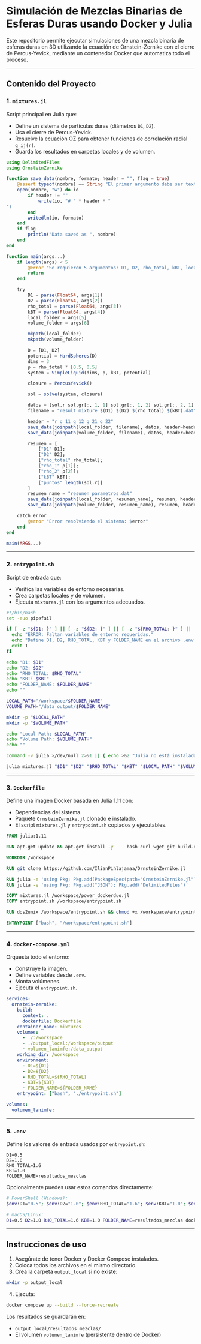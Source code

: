 # Simulación de Mezclas Binarias de Esferas Duras usando Docker y Julia

Este repositorio permite ejecutar simulaciones de una mezcla binaria de esferas duras en 3D utilizando la ecuación de Ornstein-Zernike con el cierre de Percus-Yevick, mediante un contenedor Docker que automatiza todo el proceso.

---

## Contenido del Proyecto

### 1. `mixtures.jl`
Script principal en Julia que:
- Define un sistema de partículas duras (diámetros `D1`, `D2`).
- Usa el cierre de Percus-Yevick.
- Resuelve la ecuación OZ para obtener funciones de correlación radial `g_ij(r)`.
- Guarda los resultados en carpetas locales y de volumen.

```julia
using DelimitedFiles
using OrnsteinZernike

function save_data(nombre, formato; header = "", flag = true)
    @assert typeof(nombre) == String "El primer argumento debe ser texto"
    open(nombre, "w") do io
        if header != ""
            write(io, "# " * header * "
")
        end
        writedlm(io, formato)
    end
    if flag
        println("Data saved as ", nombre)
    end
end

function main(args...)
    if length(args) < 5
        @error "Se requieren 5 argumentos: D1, D2, rho_total, kBT, local_folder, volume_folder"
        return
    end

    try
        D1 = parse(Float64, args[1])
        D2 = parse(Float64, args[2])
        rho_total = parse(Float64, args[3])
        kBT = parse(Float64, args[4])
        local_folder = args[5]
        volume_folder = args[6]

        mkpath(local_folder)
        mkpath(volume_folder)

        D = [D1, D2]
        potential = HardSpheres(D)
        dims = 3
        ρ = rho_total * [0.5, 0.5] 
        system = SimpleLiquid(dims, ρ, kBT, potential)

        closure = PercusYevick()

        sol = solve(system, closure)

        datos = [sol.r sol.gr[:, 1, 1] sol.gr[:, 1, 2] sol.gr[:, 2, 1] sol.gr[:, 2, 2]]
        filename = "result_mixture_$(D1)_$(D2)_$(rho_total)_$(kBT).dat"

        header = "r g_11 g_12 g_21 g_22"
        save_data(joinpath(local_folder, filename), datos, header=header)
        save_data(joinpath(volume_folder, filename), datos, header=header)

        resumen = [
            ["D1" D1];
            ["D2" D2];
            ["rho_total" rho_total];
            ["rho_1" ρ[1]];
            ["rho_2" ρ[2]];
            ["kBT" kBT];
            ["puntos" length(sol.r)]
        ]
        resumen_name = "resumen_parametros.dat"
        save_data(joinpath(local_folder, resumen_name), resumen, header="Parámetro Valor")
        save_data(joinpath(volume_folder, resumen_name), resumen, header="Parámetro Valor")

    catch error
        @error "Error resolviendo el sistema: $error"
    end
end

main(ARGS...)
```

---

### 2. `entrypoint.sh`
Script de entrada que:
- Verifica las variables de entorno necesarias.
- Crea carpetas locales y de volumen.
- Ejecuta `mixtures.jl` con los argumentos adecuados.

```bash
#!/bin/bash
set -euo pipefail

if [ -z "${D1:-}" ] || [ -z "${D2:-}" ] || [ -z "${RHO_TOTAL:-}" ] || [ -z "${KBT:-}" ] || [ -z "${FOLDER_NAME:-}" ]; then
  echo "ERROR: Faltan variables de entorno requeridas."
  echo "Define D1, D2, RHO_TOTAL, KBT y FOLDER_NAME en el archivo .env o al ejecutar el contenedor."
  exit 1
fi

echo "D1: $D1"
echo "D2: $D2"
echo "RHO_TOTAL: $RHO_TOTAL"
echo "KBT: $KBT"
echo "FOLDER_NAME: $FOLDER_NAME"
echo ""

LOCAL_PATH="/workspace/$FOLDER_NAME"
VOLUME_PATH="/data_output/$FOLDER_NAME"

mkdir -p "$LOCAL_PATH"
mkdir -p "$VOLUME_PATH"

echo "Local Path: $LOCAL_PATH"
echo "Volume Path: $VOLUME_PATH"
echo ""

command -v julia >/dev/null 2>&1 || { echo >&2 "Julia no está instalada."; exit 1; }

julia mixtures.jl "$D1" "$D2" "$RHO_TOTAL" "$KBT" "$LOCAL_PATH" "$VOLUME_PATH"
```

---

### 3. `Dockerfile`
Define una imagen Docker basada en Julia 1.11 con:
- Dependencias del sistema.
- Paquete `OrnsteinZernike.jl` clonado e instalado.
- El script `mixtures.jl` y `entrypoint.sh` copiados y ejecutables.

```Dockerfile
FROM julia:1.11

RUN apt-get update && apt-get install -y     bash curl wget git build-essential libcurl4-openssl-dev ca-certificates dos2unix     && rm -rf /var/lib/apt/lists/*

WORKDIR /workspace

RUN git clone https://github.com/IlianPihlajamaa/OrnsteinZernike.jl

RUN julia -e 'using Pkg; Pkg.add(PackageSpec(path="OrnsteinZernike.jl")); Pkg.instantiate()'
RUN julia -e 'using Pkg; Pkg.add("JSON"); Pkg.add("DelimitedFiles")'

COPY mixtures.jl /workspace/power_dockerduo.jl
COPY entrypoint.sh /workspace/entrypoint.sh

RUN dos2unix /workspace/entrypoint.sh && chmod +x /workspace/entrypoint.sh

ENTRYPOINT ["bash", "/workspace/entrypoint.sh"]
```

---

### 4. `docker-compose.yml`
Orquesta todo el entorno:
- Construye la imagen.
- Define variables desde `.env`.
- Monta volúmenes.
- Ejecuta el `entrypoint.sh`.

```yaml
services:
  ornstein-zernike:
    build:
      context: .
      dockerfile: Dockerfile
    container_name: mixtures
    volumes:
      - ./:/workspace
      - ./output_local:/workspace/output
      - volumen_lanimfe:/data_output
    working_dir: /workspace
    environment:
      - D1=${D1}
      - D2=${D2}
      - RHO_TOTAL=${RHO_TOTAL}
      - KBT=${KBT}
      - FOLDER_NAME=${FOLDER_NAME}
    entrypoint: ["bash", "./entrypoint.sh"]

volumes:
  volumen_lanimfe:
```

---

### 5. `.env`
Define los valores de entrada usados por `entrypoint.sh`:

```env
D1=0.5
D2=1.0
RHO_TOTAL=1.6
KBT=1.0
FOLDER_NAME=resultados_mezclas
```

Opcionalmente puedes usar estos comandos directamente:
```bash
# PowerShell (Windows):
$env:D1="0.5"; $env:D2="1.0"; $env:RHO_TOTAL="1.6"; $env:KBT="1.0"; $env:FOLDER_NAME="resultados_mezclas"; docker compose up --build --force-recreate

# macOS/Linux:
D1=0.5 D2=1.0 RHO_TOTAL=1.6 KBT=1.0 FOLDER_NAME=resultados_mezclas docker compose up --build --force-recreate
```

---

##  Instrucciones de uso

1. Asegúrate de tener Docker y Docker Compose instalados.
2. Coloca todos los archivos en el mismo directorio.
3. Crea la carpeta `output_local` si no existe:
```bash
mkdir -p output_local
```
4. Ejecuta:
```bash
docker compose up --build --force-recreate
```

Los resultados se guardarán en:
- `output_local/resultados_mezclas/`
- El volumen `volumen_lanimfe` (persistente dentro de Docker)

